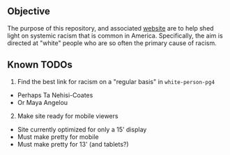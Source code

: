 ## Objective

The purpose of this repository, and associated [website](www.thebrokendialogue.com) are to help shed light on systemic racism that is common in America. Specifically, the aim is directed at "white" people who are so often the primary cause of racism.


## Known TODOs

1. Find the best link for racism on a "regular basis" in `white-person-pg4`
  * Perhaps Ta Nehisi-Coates
  * Or Maya Angelou
2. Make site ready for mobile viewers
  * Site currently optimized for only a 15' display
  * Must make pretty for mobile
  * Must make pretty for 13' (and tablets?)

